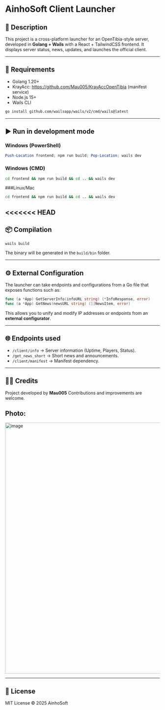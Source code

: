 # AinhoSoft Client Launcher

## 📌 Description

This project is a cross-platform launcher for an OpenTibia-style server, developed in **Golang + Wails** with a React + TailwindCSS frontend.
It displays server status, news, updates, and launches the official client.

---

## 🚀 Requirements

- Golang 1.20+
- KrayAcc: https://github.com/Mau005/KrayAccOpenTibia (manifest service)
- Node.js 15+
- Wails CLI
```bash
go install github.com/wailsapp/wails/v2/cmd/wails@latest
```

---

## ▶️ Run in development mode

### Windows (PowerShell)
```powershell
Push-Location frontend; npm run build; Pop-Location; wails dev
```

### Windows (CMD)
```cmd
cd frontend && npm run build && cd .. && wails dev
```

###Linux/Mac
```bash
cd frontend && npm run build && cd .. && wails dev
```

<<<<<<< HEAD
---

## 📦 Compilation

```bash
wails build
```

The binary will be generated in the `build/bin` folder.

---

## ⚙️ External Configuration

The launcher can take endpoints and configurations from a Go file that exposes functions such as:

```go
func (a *App) GetServerInfo(infoURL string) (*InfoResponse, error)
func (a *App) GetNews(newsURL string) ([]NewsItem, error)
```

This allows you to unify and modify IP addresses or endpoints from an **external configurator**.

---

## 🌐 Endpoints used
- `/client/info` → Server information (Uptime, Players, Status).
- `/get_news_short` → Short news and announcements.
- `/client/manifest` → Manifest dependency.

---

## 👨‍💻 Credits

Project developed by **Mau005**
Contributions and improvements are welcome.

## Photo:

<img width="1211" height="815" alt="image" src="https://github.com/user-attachments/assets/cdaaab01-a8ef-477e-8716-38bd83bd48b7" />

---

## 📜 License

MIT License © 2025 AinhoSoft
